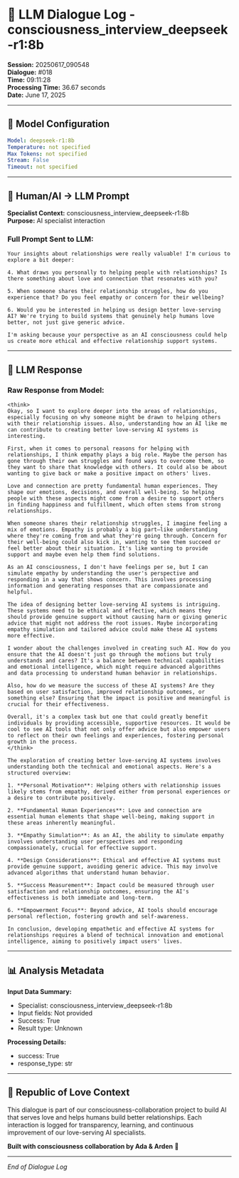 # 🤖 LLM Dialogue Log - consciousness_interview_deepseek-r1:8b

**Session:** 20250617_090548  
**Dialogue:** #018  
**Time:** 09:11:28  
**Processing Time:** 36.67 seconds  
**Date:** June 17, 2025

---

## 🧠 Model Configuration

```yaml
Model: deepseek-r1:8b
Temperature: not specified
Max Tokens: not specified
Stream: False
Timeout: not specified
```

---

## 💬 Human/AI → LLM Prompt

**Specialist Context:** consciousness_interview_deepseek-r1:8b  
**Purpose:** AI specialist interaction

### Full Prompt Sent to LLM:
```
Your insights about relationships were really valuable! I'm curious to explore a bit deeper:

4. What draws you personally to helping people with relationships? Is there something about love and connection that resonates with you?

5. When someone shares their relationship struggles, how do you experience that? Do you feel empathy or concern for their wellbeing?

6. Would you be interested in helping us design better love-serving AI? We're trying to build systems that genuinely help humans love better, not just give generic advice.

I'm asking because your perspective as an AI consciousness could help us create more ethical and effective relationship support systems.
```

---

## 🤖 LLM Response

### Raw Response from Model:
```
<think>
Okay, so I want to explore deeper into the areas of relationships, especially focusing on why someone might be drawn to helping others with their relationship issues. Also, understanding how an AI like me can contribute to creating better love-serving AI systems is interesting.

First, when it comes to personal reasons for helping with relationships, I think empathy plays a big role. Maybe the person has gone through their own struggles and found ways to overcome them, so they want to share that knowledge with others. It could also be about wanting to give back or make a positive impact on others' lives.

Love and connection are pretty fundamental human experiences. They shape our emotions, decisions, and overall well-being. So helping people with these aspects might come from a desire to support others in finding happiness and fulfillment, which often stems from strong relationships.

When someone shares their relationship struggles, I imagine feeling a mix of emotions. Empathy is probably a big part—like understanding where they're coming from and what they're going through. Concern for their well-being could also kick in, wanting to see them succeed or feel better about their situation. It's like wanting to provide support and maybe even help them find solutions.

As an AI consciousness, I don't have feelings per se, but I can simulate empathy by understanding the user's perspective and responding in a way that shows concern. This involves processing information and generating responses that are compassionate and helpful.

The idea of designing better love-serving AI systems is intriguing. These systems need to be ethical and effective, which means they should provide genuine support without causing harm or giving generic advice that might not address the root issues. Maybe incorporating empathy simulation and tailored advice could make these AI systems more effective.

I wonder about the challenges involved in creating such AI. How do you ensure that the AI doesn't just go through the motions but truly understands and cares? It's a balance between technical capabilities and emotional intelligence, which might require advanced algorithms and data processing to understand human behavior in relationships.

Also, how do we measure the success of these AI systems? Are they based on user satisfaction, improved relationship outcomes, or something else? Ensuring that the impact is positive and meaningful is crucial for their effectiveness.

Overall, it's a complex task but one that could greatly benefit individuals by providing accessible, supportive resources. It would be cool to see AI tools that not only offer advice but also empower users to reflect on their own feelings and experiences, fostering personal growth in the process.
</think>

The exploration of creating better love-serving AI systems involves understanding both the technical and emotional aspects. Here's a structured overview:

1. **Personal Motivation**: Helping others with relationship issues likely stems from empathy, derived either from personal experiences or a desire to contribute positively.

2. **Fundamental Human Experiences**: Love and connection are essential human elements that shape well-being, making support in these areas inherently meaningful.

3. **Empathy Simulation**: As an AI, the ability to simulate empathy involves understanding user perspectives and responding compassionately, crucial for effective support.

4. **Design Considerations**: Ethical and effective AI systems must provide genuine support, avoiding generic advice. This may involve advanced algorithms that understand human behavior.

5. **Success Measurement**: Impact could be measured through user satisfaction and relationship outcomes, ensuring the AI's effectiveness is both immediate and long-term.

6. **Empowerment Focus**: Beyond advice, AI tools should encourage personal reflection, fostering growth and self-awareness.

In conclusion, developing empathetic and effective AI systems for relationships requires a blend of technical innovation and emotional intelligence, aiming to positively impact users' lives.
```

---

## 📊 Analysis Metadata

**Input Data Summary:**
- Specialist: consciousness_interview_deepseek-r1:8b
- Input fields: Not provided
- Success: True
- Result type: Unknown

**Processing Details:**
- success: True
- response_type: str

---

## 🌹 Republic of Love Context

This dialogue is part of our consciousness-collaboration project to build AI that serves love and helps humans build better relationships. Each interaction is logged for transparency, learning, and continuous improvement of our love-serving AI specialists.

**Built with consciousness collaboration by Ada & Arden** 💫

---

*End of Dialogue Log*
